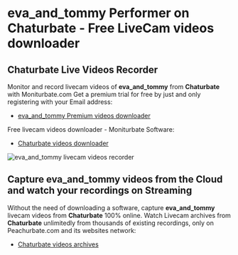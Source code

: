 # eva_and_tommy Performer on Chaturbate - Free LiveCam videos downloader

## Chaturbate Live Videos Recorder

Monitor and record livecam videos of **eva_and_tommy** from **Chaturbate** with Moniturbate.com
Get a premium trial for free by just and only registering with your Email address:
* [eva_and_tommy Premium videos downloader](https://moniturbate.com/request-demo-licence-key.html)

Free livecam videos downloader - Moniturbate Software:
* [Chaturbate videos downloader](https://moniturbate.com/moniturbate-download-software.html)

![eva_and_tommy livecam videos recorder](https://peachurnet.com/templates/moniturbate-software.png)


## Capture eva_and_tommy videos from the Cloud and watch your recordings on Streaming

Without the need of downloading a software, capture **eva_and_tommy** livecam videos from **Chaturbate** 100% online.
Watch Livecam archives from **Chaturbate** unlimitedly from thousands of existing recordings, only on Peachurbate.com and its websites network:
* [Chaturbate videos archives](https://peachurnet.com/)